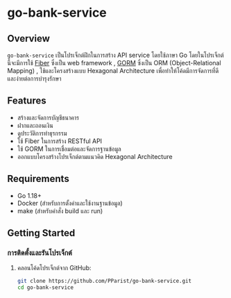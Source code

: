 # go-bank-service

## Overview
`go-bank-service` เป็นโปรเจ็กต์ฝึกในการสร้าง API service โดยใช้ภาษา Go โดยในโปรเจ็กต์นี้จะมีการใช้ [Fiber](https://gofiber.io/) ซึ่งเป็น web framework , [GORM](https://gorm.io/) ซึ่งเป็น ORM (Object-Relational Mapping) , ใช้และโครงสร้างแบบ Hexagonal Architecture เพื่อทำให้โค้ดมีการจัดการที่ดีและง่ายต่อการบำรุงรักษา

## Features
- สร้างและจัดการบัญชีธนาคาร
- ฝากและถอนเงิน
- ดูประวัติการทำธุรกรรม
- ใช้ Fiber ในการสร้าง RESTful API
- ใช้ GORM ในการเชื่อมต่อและจัดการฐานข้อมูล
- ออกแบบโครงสร้างโปรเจ็กต์ตามแนวคิด Hexagonal Architecture

## Requirements
- Go 1.18+
- Docker (สำหรับการตั้งค่าและใช้งานฐานข้อมูล)
- make (สำหรับคำสั่ง build และ run)

## Getting Started
### การติดตั้งและรันโปรเจ็กต์
1. คลอนโค้ดโปรเจ็กต์จาก GitHub:
   ```sh
   git clone https://github.com/PParist/go-bank-service.git
   cd go-bank-service
